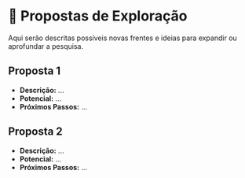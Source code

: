 # 🔬 Propostas de Exploração

Aqui serão descritas possíveis novas frentes e ideias para expandir ou aprofundar a pesquisa.

## Proposta 1
- **Descrição:** ...
- **Potencial:** ...
- **Próximos Passos:** ...

## Proposta 2
- **Descrição:** ...
- **Potencial:** ...
- **Próximos Passos:** ...
